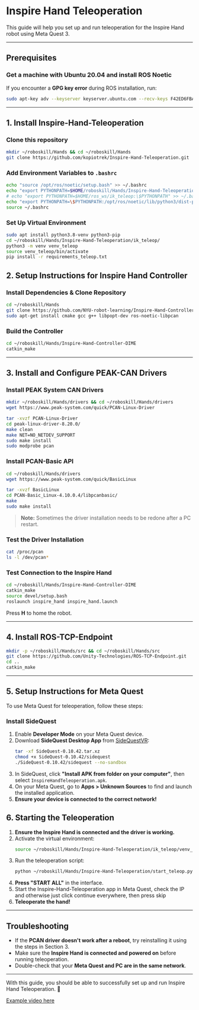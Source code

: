# Inspire Hand Teleoperation

This guide will help you set up and run teleoperation for the Inspire Hand robot using Meta Quest 3.

---

## Prerequisites

### Get a machine with Ubuntu 20.04 and install ROS Noetic
If you encounter a **GPG key error** during ROS installation, run:
```bash
sudo apt-key adv --keyserver keyserver.ubuntu.com --recv-keys F42ED6FBAB17C654
```

---

## 1. Install Inspire-Hand-Teleoperation

### Clone this repository
```bash
mkdir ~/roboskill/Hands && cd ~/roboskill/Hands
git clone https://github.com/kopiotrek/Inspire-Hand-Teleoperation.git
```

### Add Environment Variables to `.bashrc`
```bash
echo "source /opt/ros/noetic/setup.bash" >> ~/.bashrc
echo "export PYTHONPATH=$HOME/roboskill/Hands/Inspire-Hand-Teleoperation:\$PYTHONPATH" >> ~/.bashrc
# echo "export PYTHONPATH=$HOME/ros_ws/ik_teleop:\$PYTHONPATH" >> ~/.bashrc
echo "export PYTHONPATH=\$PYTHONPATH:/opt/ros/noetic/lib/python3/dist-packages" >> ~/.bashrc
source ~/.bashrc
```

### Set Up Virtual Environment
```bash
sudo apt install python3.8-venv python3-pip
cd ~/roboskill/Hands/Inspire-Hand-Teleoperation/ik_teleop/
python3 -m venv venv_teleop
source venv_teleop/bin/activate
pip install -r requirements_teleop.txt
```

## 2. Setup Instructions for Inspire Hand Controller

### Install Dependencies & Clone Repository
```bash
cd ~/roboskill/Hands
git clone https://github.com/NYU-robot-learning/Inspire-Hand-Controller-DIME.git
sudo apt-get install cmake gcc g++ libpopt-dev ros-noetic-libpcan
```

### Build the Controller
```bash
cd ~/roboskill/Hands/Inspire-Hand-Controller-DIME
catkin_make
```

---

## 3. Install and Configure PEAK-CAN Drivers

### Install PEAK System CAN Drivers
```bash
mkdir ~/roboskill/Hands/drivers && cd ~/roboskill/Hands/drivers
wget https://www.peak-system.com/quick/PCAN-Linux-Driver
```
```bash
tar -xvzf PCAN-Linux-Driver
cd peak-linux-driver-8.20.0/
make clean
make NET=NO_NETDEV_SUPPORT
sudo make install
sudo modprobe pcan
```

### Install PCAN-Basic API
```bash
cd ~/roboskill/Hands/drivers
wget https://www.peak-system.com/quick/BasicLinux
```
```bash
tar -xvzf BasicLinux
cd PCAN-Basic_Linux-4.10.0.4/libpcanbasic/
make
sudo make install
```
> **Note:** Sometimes the driver installation needs to be redone after a PC restart.

### Test the Driver Installation
```bash
cat /proc/pcan
ls -l /dev/pcan*
```

### Test Connection to the Inspire Hand
```bash
cd ~/roboskill/Hands/Inspire-Hand-Controller-DIME
catkin_make
source devel/setup.bash
roslaunch inspire_hand inspire_hand.launch
```
Press **H** to home the robot.

---

## 4. Install ROS-TCP-Endpoint

```bash
mkdir -p ~/roboskill/Hands/src && cd ~/roboskill/Hands/src
git clone https://github.com/Unity-Technologies/ROS-TCP-Endpoint.git
cd ..
catkin_make
```


---

## 5. Setup Instructions for Meta Quest

To use Meta Quest for teleoperation, follow these steps:

### Install SideQuest
1. Enable **Developer Mode** on your Meta Quest device.
2. Download **SideQuest Desktop App** from [SideQuestVR](https://sidequestvr.com/setup-howto):
   ```bash
   tar -xf SideQuest-0.10.42.tar.xz
   chmod +x SideQuest-0.10.42/sidequest
   ./SideQuest-0.10.42/sidequest --no-sandbox
   ```
3. In SideQuest, click **"Install APK from folder on your computer"**, then select `InspireHandTeleoperation.apk`.
4. On your Meta Quest, go to **Apps > Unknown Sources** to find and launch the installed application.
5. **Ensure your device is connected to the correct network!**

## 6. Starting the Teleoperation

1. **Ensure the Inspire Hand is connected and the driver is working.**
2. Activate the virtual environment:
   ```bash
   source ~/roboskill/Hands/Inspire-Hand-Teleoperation/ik_teleop/venv_teleop/bin/activate
   ```
3. Run the teleoperation script:
   ```bash
   python ~/roboskill/Hands/Inspire-Hand-Teleoperation/start_teleop.py --ip=<PC_IP>
   ```
4. **Press "START ALL"** in the interface.
5. Start the Inspire-Hand-Teleoperation app in Meta Quest, check the IP and otherwise just click continue everywhere, then press skip
6. **Teleoperate the hand!**

---

## Troubleshooting
- If the **PCAN driver doesn't work after a reboot**, try reinstalling it using the steps in Section 3.
- Make sure the **Inspire Hand is connected and powered on** before running teleoperation.
- Double-check that your **Meta Quest and PC are in the same network**.

---

With this guide, you should be able to successfully set up and run Inspire Hand Teleoperation. 🚀

[Example video here](https://dex-manip.github.io/videos/teleop_website.mp4)